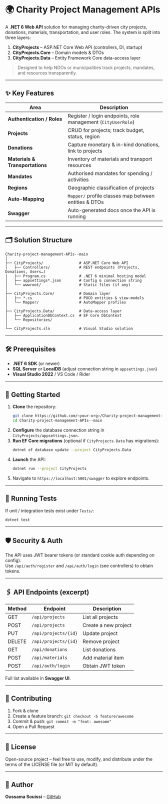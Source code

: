 # 🌍 Charity Project Management APIs

A **.NET 6 Web API** solution for managing charity-driven city projects, donations, materials, transportation, and user roles.  The system is split into three layers:

1. **CityProjects** – ASP.NET Core Web API (controllers, DI, startup)
2. **CityProjects.Core** – Domain models & DTOs
3. **CityProjects.Data** – Entity Framework Core data-access layer

> Designed to help NGOs or municipalities track projects, mandates, and resources transparently.

---

## ✨ Key Features

| Area | Description |
|------|-------------|
| **Authentication / Roles** | Register / login endpoints, role management (`CityUserRole`) |
| **Projects** | CRUD for projects; track budget, status, region |
| **Donations** | Capture monetary & in-kind donations, link to projects |
| **Materials & Transportations** | Inventory of materials and transport resources |
| **Mandates** | Authorised mandates for spending / activities |
| **Regions** | Geographic classification of projects |
| **Auto-Mapping** | `Mapper/` profile classes map between entities & DTOs |
| **Swagger** | Auto-generated docs once the API is running |

---

## 🗂️ Solution Structure

```
Charity-project-management-APIs--main
│
├── CityProjects/                # ASP.NET Core Web API
│   ├── Controllers/             # REST endpoints (Projects, Donations, Users…)
│   ├── Program.cs               # .NET 6 minimal hosting model
│   ├── appsettings*.json        # Config & connection string
│   └── wwwroot/                 # Static files (if any)
│
├── CityProjects.Core/           # Domain layer
│   ├── *.cs                     # POCO entities & view-models
│   └── Mapper/                  # AutoMapper profiles
│
├── CityProjects.Data/           # Data-access layer
│   ├── ApplicationDbContext.cs  # EF Core DbContext
│   └── Repositories/           
│
└── CityProjects.sln             # Visual Studio solution
```

---

## 🛠 Prerequisites

- **.NET 6 SDK** (or newer)
- **SQL Server** or **LocalDB** (adjust connection string in `appsettings.json`)
- **Visual Studio 2022** / VS Code / Rider

---

## 🚀 Getting Started

1. **Clone** the repository:
   ```bash
   git clone https://github.com/<your-org>/Charity-project-management-APIs.git
   cd Charity-project-management-APIs--main
   ```
2. **Configure** the database connection string in `CityProjects/appsettings.json`.
3. **Run EF Core migrations** (optional if `CityProjects.Data` has migrations):
   ```bash
   dotnet ef database update --project CityProjects.Data
   ```
4. **Launch** the API:
   ```bash
   dotnet run --project CityProjects
   ```
5. Navigate to `https://localhost:5001/swagger` to explore endpoints.

---

## 🧪 Running Tests

If unit / integration tests exist under `Tests/`:
```bash
dotnet test
```

---

## 🛡 Security & Auth

The API uses JWT bearer tokens (or standard cookie auth depending on config).  
Use `/api/auth/register` and `/api/auth/login` (see controllers) to obtain tokens.

---

## 🖇️ API Endpoints (excerpt)

| Method | Endpoint | Description |
|--------|----------|-------------|
| GET | `/api/projects` | List all projects |
| POST | `/api/projects` | Create a new project |
| PUT | `/api/projects/{id}` | Update project |
| DELETE | `/api/projects/{id}` | Remove project |
| GET | `/api/donations` | List donations |
| POST | `/api/materials` | Add material item |
| POST | `/api/auth/login` | Obtain JWT token |

Full list available in **Swagger UI**.

---

## 🤝 Contributing

1. Fork & clone
2. Create a feature branch: `git checkout -b feature/awesome`
3. Commit & push: `git commit -m "feat: awesome"`
4. Open a Pull Request

---

## 📜 License

Open-source project – feel free to use, modify, and distribute under the terms of the LICENSE file (or MIT by default).

---

## 👤 Author

**Oussama Souissi** – [GitHub](https://github.com/Oussama-souissi024)
